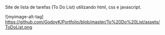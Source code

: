 Site de lista de tarefas (To Do List) utilizando html, css e javascript. 

![myimage-alt-tag] https://github.com/GodoyK/Portfolio/blob/master/To%20Do%20List/assets/ToDoList.png
